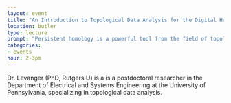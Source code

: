 ```yaml
---
layout: event
title: "An Introduction to Topological Data Analysis for the Digital Humanities" 
location: butler
type: lecture
prompt: "Persistent homology is a powerful tool from the field of topological data analysis that can help you understand the shape of and extract features from your high-dimensional datasets. In this workshop, Dr. Rachel Levanger will offer a friendly introduction to the subject at the conceptual level and then work through some examples. No background in mathematics is assumed." 
categories:
- events
hour: 2-3pm
---
```


Dr. Levanger (PhD, Rutgers U) is a is a postdoctoral researcher in the Department of Electrical and Systems Engineering at the University of Pennsylvania, specializing in topological data analysis. 
